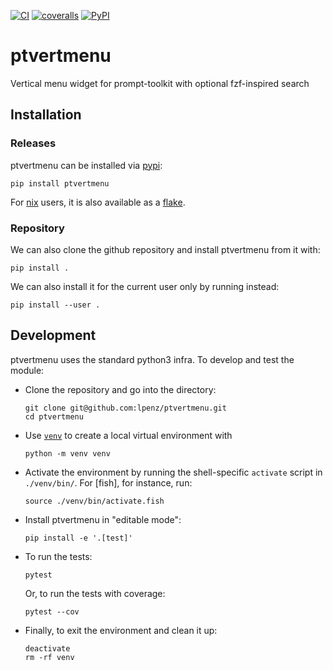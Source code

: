 [![CI](https://github.com/lpenz/ptvertmenu/actions/workflows/ci.yml/badge.svg)](https://github.com/lpenz/ptvertmenu/actions/workflows/ci.yml)
[![coveralls](https://coveralls.io/repos/github/lpenz/ptvertmenu/badge.svg?branch=main)](https://coveralls.io/github/lpenz/ptvertmenu?branch=main)
[![PyPI](https://img.shields.io/pypi/v/ptvertmenu)](https://pypi.org/project/ptvertmenu/)

# ptvertmenu

Vertical menu widget for prompt-toolkit with optional fzf-inspired search


## Installation


### Releases

ptvertmenu can be installed via [pypi]:

```
pip install ptvertmenu
```

For [nix] users, it is also available as a [flake].


### Repository

We can also clone the github repository and install ptvertmenu from it with:

```
pip install .
```

We can also install it for the current user only by running instead:

```
pip install --user .
```


## Development

ptvertmenu uses the standard python3 infra. To develop and test the module:
- Clone the repository and go into the directory:
  ```
  git clone git@github.com:lpenz/ptvertmenu.git
  cd ptvertmenu
  ```
- Use [`venv`] to create a local virtual environment with
  ```
  python -m venv venv
  ```
- Activate the environment by running the shell-specific `activate`
  script in `./venv/bin/`. For [fish], for instance, run:
  ```
  source ./venv/bin/activate.fish
  ```
- Install ptvertmenu in "editable mode":
  ```
  pip install -e '.[test]'
  ```
- To run the tests:
  ```
  pytest
  ```
  Or, to run the tests with coverage:
  ```
  pytest --cov
  ```
- Finally, to exit the environment and clean it up:
  ```
  deactivate
  rm -rf venv
  ```


[pypi]: https://pypi.org/project/ptvertmenu/
[nix]: https://nixos.org/
[flake]: https://nixos.wiki/wiki/Flakes
[`venv`]: https://docs.python.org/3/library/venv.html
